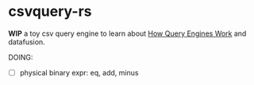 # csvquery-rs

**WIP** a toy csv query engine to learn about [How Query Engines Work](https://leanpub.com/how-query-engines-work) and datafusion.

DOING:
- [ ] physical binary expr: eq, add, minus